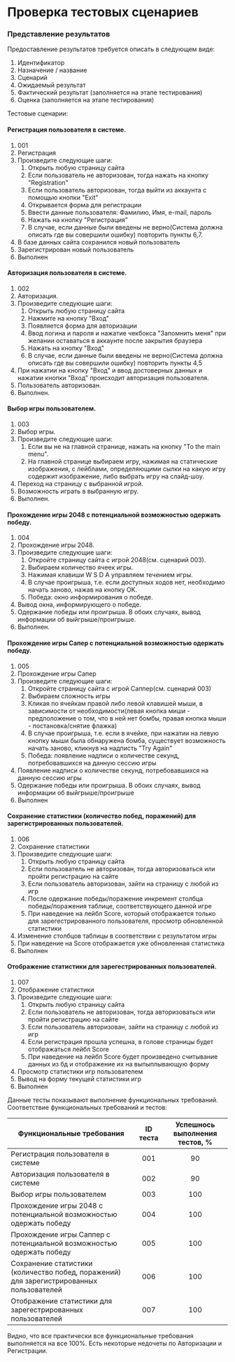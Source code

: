 # Проверка тестовых сценариев

### Представление результатов

Предоставление результатов требуется описать в следующем виде:

1. Идентификатор
2. Назначение / название
3. Сценарий
4. Ожидаемый результат
5. Фактический результат (заполняется на этапе тестирования)
6. Оценка (заполняется на этапе тестирования)

Тестовые сценарии:

#### Регистрация пользователя в системе.

1. 001
2. Регистрация
3. Произведите следующие шаги:
   1. Открыть любую страницу сайта
   2. Если пользователь не авторизован, тогда нажать на кнопку "Registration"
   3. Если пользователь авторизован, тогда выйти из аккаунта с помощью кнопки "Exit"
   5. Открывается форма для регистрации
   6. Ввести данные пользователя: Фамилию, Имя, e-mail, пароль
   7. Нажать на кнопку "Регистрация"
   8. В случае, если данные были введены не верно(Система должна описать где вы совершили ошибку) повторить пункты 6,7.
4. В базе данных сайта сохранился новый пользователь 
5. Зарегистрирован новый пользователь
6. Выполнен

#### Авторизация пользователя в системе.

1. 002
2. Авторизация.
3. Произведите следующие шаги:
   1. Открыть любую страницу сайта
   2. Нажмите на кнопку "Вход"
   3. Появляется форма для авторизации
   4. Ввод логина и пароля и нажатие чекбокса "Запомнить меня" при желании оставаться в аккаунте после закрытия браузера
   5. Нажать на кнопку "Вход"
   6. В случае, если данные были введены не верно(Система должна описать где вы совершили ошибку) повторить пункты 4,5
4. При нажатии на кнопку "Вход" и ввод достоверных данных и нажатии кнопки "Вход" происходит авторизация пользователя.
5. Пользователь авторизован.
6. Выполнен.

#### Выбор игры пользователем.

1. 003
2. Выбор игры.
3. Произведите следующие шаги:
   1. Если вы не на главной странице, нажать на кнопку "To the main menu".
   2. На главной странице выбираем игру, нажимая на статические изображения, с лейблами, определяющими сылки на какую игру содержит изображение, либо выбрать игру на слайд-шоу.
4. Переход на страницу с выбранной игрой.
5. Возможность играть в выбранную игру.
6. Выполнен.

#### Прохождение игры 2048 с потенциальной возможностью одержать победу.

1. 004
2. Прохождение игры 2048.
3. Произведите следующие шаги:
   1. Откройте страницу сайта с игрой 2048(см. сценарий 003).
   2. Выбираем количество ячеек игры.
   3. Нажимая клавиши W S D A управляем течением игры.
   4. В случае проигрыша, т.е. если доступных ходов нет, необходимо начать заново, нажав на кнопку OK.
   5. Победа: окно информирования о победе.
4. Вывод окна, информирующего о победе.
5. Одержание победы или проигрыша. В обоих случаях, вывод информации об выйгрыше/проигрыше.
6. Выполнен.

#### Прохождение игры Сапер с потенциальной возможностью одержать победу.

1. 005
2. Прохождение игры Сапер
3. Произведите следующие шаги:
   1. Откройте страницу сайта с игрой Саппер(см. сценарий 003)
   2. Выбираем сложность игры
   3. Кликая по ячейкам правой либо левой клавишей мыши, в зависимости от необходимости(левая кнопка миши - предположение о том, что в ней нет бомбы, правая кнопка мыши - постановка/снятие флажка)
   4. В случае проигрыша, т.е. если в ячейке, при нажатии на левую кнопку мыши была обнаружена бомба, существует возможность начать заново, кликнув на надписть "Try Again"
   5. Победа: появление надписи о количестве секунд, потребовавшихся на данную сессию игры
4. Появление надписи о количестве секунд, потребовавшихся на данную сессию игры
5. Одержание победы или проигрыша. В обоих случаях, вывод информации об выйгрыше/проигрыше
6. Выполнен

#### Сохранение статистики (количество побед, поражений) для зарегистрированных пользователей.

1. 006
2. Сохранение статистики
3. Произведите следующие шаги:
   1. Открыть любую страницу сайта
   2. Если пользователь не авторизован, тогда авторизоваться или пройти регистрацию на сайте
   3. Если пользователь авторизован, зайти на страницу с любой из игр
   4. После одержание победы/поражение инкремент столбца победы/поражения таблице, соответствующего данной игре
   5. При наведение на лейбл Score, который отображается только для зарегестрированного пользователя, просмотр обновленной статистики
4. Изменение столбцов таблицы в соответствии с результатом игры
5. При наведение на Score отображается уже обновленная статистика
6. Выполнен

#### Отображение статистики для зарегестрированных пользователей.

1. 007
2. Отображение статистики
3. Произведите следующие шаги:
   1. Открыть любую страницу сайта
   2. Если пользователь не авторизован, тогда авторизоваться или пройти регистрацию на сайте
   3. Если пользователь авторизован, зайти на страницу с любой из игр
   4. Если регистрация прошла успешна, в голове страницы будет отображаться лейбл Score
   5. При наведение на лейбл Score будет произведено считывание данных из бд и отображение их на выпыплывающую форму
4. Просмотр статистики игр пользователем
5. Вывод на форму текущей статистики игр
6. Выполнен


Данные тесты показывают выполнение функциональных требований. Соответствие функциональных требований и тестов:

| Функциональные требования                | ID теста | Успешнось выполнения тестов, % |
| ---------------------------------------- | :------: | :----------------------------: |
| Регистрация пользователя в системе		           |    001    |  90  | 
| Авторизация пользователя в системе                 |    002    |  90  |
| Выбор игры пользователем                |    003    |  100  |
| Прохождение игры 2048 с потенциальной возможностью одержать победу                 |    004    |  100  |
| Прохождение игры Саппер с потенциальной возможностью одержать победу               |    005    |  100 |
| Сохранение статистики (количество побед, поражений) для зарегистрированных пользователей |    006   | 100 |
| Отображение статистики для зарегестрированных пользователей               |    007    |  100  |

Видно, что все практически все функциональные требования выполняется на все 100%. Есть некоторые недочеты по Авторизации и Регистрации.
